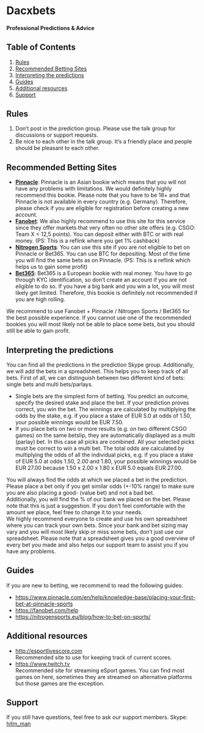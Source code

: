 # Dacxbets
#### Professional Predictions & Advice
  
## Table of Contents
1. [Rules](#rules)
2. [Recommended Betting Sites](#recommended-betting-sites)
3. [Interpreting the predictions](#interpreting-the-predictions)
4. [Guides](#guides)
5. [Additional resources](#additional-resources)
6. [Support](#support)
  
## Rules

1.	Don’t post in the prediction group. Please use the talk group for discussions or support requests.
2.	Be nice to each other in the talk group. It’s a friendly place and people should be pleasant to each other.

## Recommended Betting Sites
- **[Pinnacle]**: Pinnacle is an Asian bookie which means that you will not have any problems with limitations. We would definitely highly recommend this bookie. Please note that you have to be 18+ and that Pinnacle is not available in every country (e.g. Germany). Therefore, please check if you are eligible for registration before creating a new account.
- **[Fanobet]**: We also highly recommend to use this site for this service since they offer markets that very often no other site offers (e.g. CSGO: Team X < 12,5 points). You can deposit either with BTC or with real money. (PS: This is a reflink where you get 1% cashback)
- **[Nitrogen Sports]**: You can use this site if you are not eligible to bet on Pinnacle or Bet365. You can use BTC for depositing. Most of the time you will find the same bets as on Pinnacle. (PS: This is a reflink which helps us to gain some profit)
- **[Bet365]**: Bet365 is a European bookie with real money. You have to go through KYC identification, so don’t create an account if you are not eligible to do so. If you have a big bank and you win a lot, you will most likely get limited. Therefore, this bookie is definitely not recommended if you are high rolling.

We recommend to use Fanobet + Pinnacle / Nitrogen Sports / Bet365 for the best possible experience. If you cannot use one of the recommended bookies you will most likely not be able to place some bets, but you should still be able to gain profit.

## Interpreting the predictions

You can find all the predictions in the prediction Skype group. Additionally, we will add the bets in a spreadsheet. This helps you to keep track of all bets. First of all, we can distinguish between two different kind of bets: single bets and multi bets/parlays.

- Single bets are the simplest form of betting. You predict an outcome, specify the desired stake and place the bet. If your prediction proves correct, you win the bet. The winnings are calculated by multiplying the odds by the stake, e.g. if you place a stake of EUR 5.0 at odds of 1.50, your possible winnings would be EUR 7.50.
- If you place bets on two or more results (e.g. on two different CSGO games) on the same betslip, they are automatically displayed as a multi (parlay) bet. In this case all picks are combined. All your selected picks must be correct to win a multi bet. The total odds are calculated by multiplying the odds of all the individual picks, e.g. if you place a stake of EUR 5.0 at odds 1.50, 2.00 and 1.80, your possible winnings would be EUR 27.00 because 1.50 x 2.00 x 1.80 x EUR 5.0 equals EUR 27.00. 

You will always find the odds at which we placed a bet in the prediction. Please place a bet only if you get similar odds (+-10% range) to make sure you are also placing a good- (value bet) and not a bad bet.  
Additionally, you will find the % of our bank we placed on the bet. Please note that this is just a suggestion. If you don’t feel comfortable with the amount we place, feel free to change it to your needs.  
We highly recommend everyone to create and use his own spreadsheet where you can track your own bets. Since your bank and bet sizing may vary and you will most likely skip or miss some bets, don’t just use our spreadsheet. Please note that a spreadsheet gives you a good overview of every bet you made and also helps our support team to assist you if you have any problems.

## Guides

If you are new to betting, we recommend to read the following guides:

- https://www.pinnacle.com/en/help/knowledge-base/placing-your-first-bet-at-pinnacle-sports
- https://fanobet.com/help
- https://nitrogensports.eu/blog/how-to-bet-on-sports/

## Additional resources

- http://esportlivescore.com  
Recommended site to use for keeping track of current scores.
- https://www.twitch.tv  
Recommended site for streaming eSport games. You can find most games on here, sometimes they are streamed on alternative platforms but those games are the exception.

## Support

If you still have questions, feel free to ask our support members. Skype: [hitm_man]


[//]: # (These are reference links used in the body of this note and get stripped out when the markdown processor does its job. There is no need to format nicely because it shouldn't be seen. Thanks SO - http://stackoverflow.com/questions/4823468/store-comments-in-markdown-syntax)

   [Fanobet]: <https://fanobet.com/r/depositwelcomebonus>
   [Nitrogen Sports]: <https://nitrogensports.eu/r/843841>
   [Pinnacle]: <https://www.pinnacle.com/>
   [Bet365]: <https://www.bet365.com/>
   [hitm_man]: <http://hatscripts.com/addskype?hitm_man>
